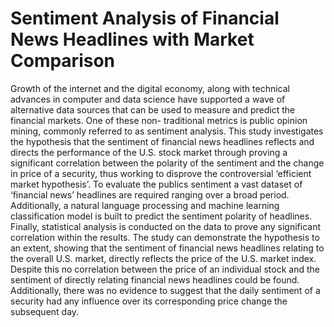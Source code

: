 # Sentiment Analysis of Financial News Headlines with Market Comparison

Growth of the internet and the digital economy, along with technical advances in computer and data science have supported a wave of alternative data sources that can be used to measure and predict the financial markets. One of these non- traditional metrics is public opinion mining, commonly referred to as sentiment analysis. This study investigates the hypothesis that the sentiment of financial news headlines reflects and directs the performance of the U.S. stock market through proving a significant correlation between the polarity of the sentiment and the change in price of a security, thus working to disprove the controversial ‘efficient market hypothesis’. To evaluate the publics sentiment a vast dataset of ‘financial news’ headlines are required ranging over a broad period. Additionally, a natural language processing and machine learning classification model is built to predict the sentiment polarity of headlines. Finally, statistical analysis is conducted on the data to prove any significant correlation within the results. The study can demonstrate the hypothesis to an extent, showing that the sentiment of financial news headlines relating to the overall U.S. market, directly reflects the price of the U.S. market index. Despite this no correlation between the price of an individual stock and the sentiment of directly relating financial news headlines could be found. Additionally, there was no evidence to suggest that the daily sentiment of a security had any influence over its corresponding price change the subsequent day.
